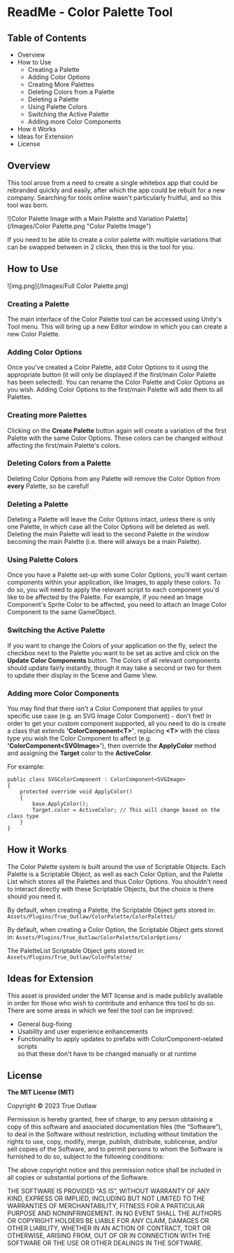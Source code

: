 # ReadMe - Color Palette Tool

## Table of Contents

- Overview
- How to Use
  - Creating a Palette
  - Adding Color Options
  - Creating More Palettes
  - Deleting Colors from a Palette
  - Deleting a Palette
  - Using Palette Colors
  - Switching the Active Palette
  - Adding more Color Components
- How it Works
- Ideas for Extension
- License

## Overview

This tool arose from a need to create a single whitebox app that could be 
rebranded quickly and easily, after which the app could be rebuilt for 
a new company. Searching for tools online wasn't particularly fruitful,
and so this tool was born.

![Color Palette Image with a Main Palette and Variation Palette](/Images/Color Palette.png "Color Palette Image")

If you need to be able to create a color palette with multiple variations
that can be swapped between in 2 clicks, then this is the tool for you.

## How to Use

![img.png](/Images/Full Color Palette.png)

### Creating a Palette
The main interface of the Color Palette tool can be accessed using Unity's
Tool menu. This will bring up a new Editor window in which you can create
a new Color Palette.

### Adding Color Options
Once you've created a Color Palette, add Color Options to it using the 
appropriate button (it will only be displayed if the first/main Color 
Palette has been selected). You can rename the Color Palette and Color 
Options as you wish. Adding Color Options to the first/main Palette will
add them to all Palettes.

### Creating more Palettes
Clicking on the __Create Palette__ button again will create a variation
of the first Palette with the same Color Options. These colors can be
changed without affecting the first/main Palette's colors.

### Deleting Colors from a Palette
Deleting Color Options from any Palette will remove the Color Option from
__every__ Palette, so be careful!

### Deleting a Palette
Deleting a Palette will leave the Color Options intact, unless there is only
one Palette, in which case all the Color Options will be deleted as well.
Deleting the main Palette will lead to the second Palette in the window
becoming the main Palette (i.e. there will always be a main Palette).

### Using Palette Colors
Once you have a Palette set-up with some Color Options, you'll want certain
components within your application, like Images, to apply these colors. To
do so, you will need to apply the relevant script to each component you'd
like to be affected by the Palette. For example, if you need an Image
Component's Sprite Color to be affected, you need to attach an Image Color
Component to the same GameObject.

### Switching the Active Palette
If you want to change the Colors of your application on the fly, select the
checkbox next to the Palette you want to be set as active and click on the
__Update Color Components__ button. The Colors of all relevant components
should update fairly instantly, though it may take a second or two for them
to update their display in the Scene and Game View.

### Adding more Color Components
You may find that there isn't a Color Component that applies to your
specific use case (e.g. an SVG Image Color Component) - don't fret! In order
to get your custom component supported, all you need to do is create a class
that extends __'ColorComponent\<T>'__, replacing __\<T>__ with the class type
you wish the Color Component to affect (e.g. __'ColorComponent\<SVGImage>'__),
then override the __ApplyColor__ method and assigning the __Target__ color
to the __ActiveColor__.

For example:
````
public class SVGColorComponent : ColorComponent<SVGImage>
{
    protected override void ApplyColor()
    {
        base.ApplyColor();
        Target.color = ActiveColor; // This will change based on the class type
    }
}
````

## How it Works
The Color Palette system is built around the use of Scriptable Objects. Each 
Palette is a Scriptable Object, as well as each Color Option, and the Palette
List which stores all the Palettes and thus Color Options. You shouldn't need
to interact directly with these Scriptable Objects, but the choice is there should
you need it.

By default, when creating a Palette, the Scriptable Object gets stored in:
`Assets/Plugins/True_Outlaw/ColorPalette/ColorPalettes/`

By default, when creating a Color Option, the Scriptable Object gets stored in:
`Assets/Plugins/True_Outlaw/ColorPalette/ColorOptions/`

The PaletteList Scriptable Object gets stored in:
`Assets/Plugins/True_Outlaw/ColorPalette/`

## Ideas for Extension
This asset is provided under the MIT license and is made publicly available in 
order for those who wish to contribute and enhance this tool to do so. There
are some areas in which we feel the tool can be improved:
- General bug-fixing
- Usability and user experience enhancements
- Functionality to apply updates to prefabs with ColorComponent-related scripts\
so that these don't have to be changed manually or at runtime

## License

__The MIT License (MIT)__

Copyright © 2023 True Outlaw

Permission is hereby granted, free of charge, to any person obtaining a copy 
of this software and associated documentation files (the “Software”), to deal 
in the Software without restriction, including without limitation the rights 
to use, copy, modify, merge, publish, distribute, sublicense, and/or sell 
copies of the Software, and to permit persons to whom the Software is 
furnished to do so, subject to the following conditions:

The above copyright notice and this permission notice shall be included in
all copies or substantial portions of the Software.

THE SOFTWARE IS PROVIDED “AS IS”, WITHOUT WARRANTY OF ANY KIND, EXPRESS OR 
IMPLIED, INCLUDING BUT NOT LIMITED TO THE WARRANTIES OF MERCHANTABILITY, 
FITNESS FOR A PARTICULAR PURPOSE AND NONINFRINGEMENT. IN NO EVENT SHALL
THE AUTHORS OR COPYRIGHT HOLDERS BE LIABLE FOR ANY CLAIM, DAMAGES OR OTHER
LIABILITY, WHETHER IN AN ACTION OF CONTRACT, TORT OR OTHERWISE, ARISING FROM,
OUT OF OR IN CONNECTION WITH THE SOFTWARE OR THE USE OR OTHER DEALINGS IN 
THE SOFTWARE.
